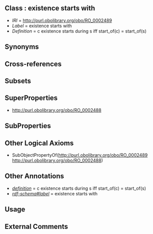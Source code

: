 
## Class : existence starts with

 * *IRI* = http://purl.obolibrary.org/obo/RO_0002489
 * *Label* = existence starts with
 * *Definition* = c existence starts during s iff start_of(c) = start_of(s)

## Synonyms


## Cross-references


## Subsets


## SuperProperties

 * <http://purl.obolibrary.org/obo/RO_0002488>

## SubProperties


## Other Logical Axioms

 * SubObjectPropertyOf(<http://purl.obolibrary.org/obo/RO_0002489> <http://purl.obolibrary.org/obo/RO_0002488>)

## Other Annotations

 * *[definition](../../IAO/15/IAO_0000115.md)* = c existence starts during s iff start_of(c) = start_of(s)
 * *[rdf-schema#label](../../el/rdf-schema#label.md)* = existence starts with

## Usage


## External Comments

